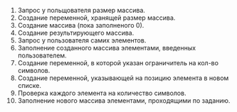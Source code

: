 1. Запрос у польщователя размер массива. 
2. Создание переменной, хранящей размер массива. 
3. Создание массива (пока заполненого 0).
4. Создание результирующего массива.
5. Запрос у пользователя самих элементов.
6. Заполнение созданного массива элементами, введенных пользователем.
7. Создание переменной, в которой указан ограничитель на кол-во символов.
8. Создание переменной, указывающей на позицию элемента в новом списке.
6. Проверка каждого элемента на количество символов.
7. Заполнение нового массива элементами, проходящими по заданию.




